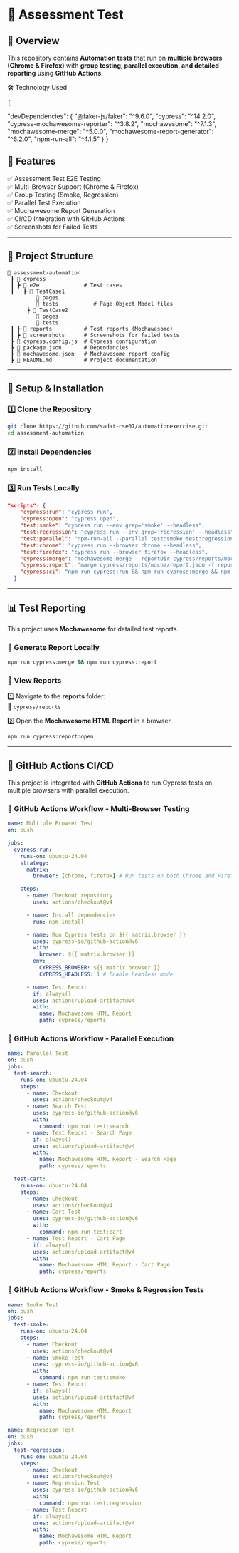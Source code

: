 # 🚀 Assessment Test

## 📌 Overview
This repository contains **Automation tests** that run on **multiple browsers (Chrome & Firefox)** with **group testing, parallel execution, and detailed reporting** using **GitHub Actions**.

🛠️ Technology Used

    {
  "devDependencies": {
    "@faker-js/faker": "^9.6.0",
    "cypress": "^14.2.0",
    "cypress-mochawesome-reporter": "^3.8.2",
    "mochawesome": "^7.1.3",
    "mochawesome-merge": "^5.0.0",
    "mochawesome-report-generator": "^6.2.0",
    "npm-run-all": "^4.1.5"
  }
}


## 🚀 Features
✅ Assessment Test E2E Testing  
✅ Multi-Browser Support (Chrome & Firefox)  
✅ Group Testing (Smoke, Regression)  
✅ Parallel Test Execution  
✅ Mochawesome Report Generation  
✅ CI/CD Integration with GitHub Actions  
✅ Screenshots for Failed Tests  

---

## 📂 Project Structure
```
📆 assessment-automation
 ┣ 📂 cypress
 ┃ ┣ 📂 e2e              # Test cases
 ┃   ┣ 📂 TestCase1
         📂 pages
         📂 tests           # Page Object Model files
      ┣ 📂 TestCase2
         📂 pages
         📂 tests
 ┃ ┣ 📂 reports          # Test reports (Mochawesome)
 ┃ ┣ 📂 screenshots      # Screenshots for failed tests
 ┣ 📄 cypress.config.js  # Cypress configuration
 ┣ 📄 package.json       # Dependencies
 ┣ 📄 mochawesome.json   # Mochawesome report config
 ┣ 📄 README.md          # Project documentation
```

---

## 🔧 Setup & Installation

### 1️⃣ Clone the Repository
```sh
git clone https://github.com/sadat-cse07/automationexercise.git
cd assessment-automation
```

### 2️⃣ Install Dependencies
```sh
npm install
```

### 3️⃣ Run Tests Locally
```json
"scripts": {
    "cypress:run": "cypress run",
    "cypress:open": "cypress open",
    "test:smoke": "cypress run --env grep='smoke' --headless",
    "test:regression": "cypress run --env grep='regression' --headless",
    "test:parallel": "npm-run-all --parallel test:smoke test:regression",
    "test:chrome": "cypress run --browser chrome --headless",
    "test:firefox": "cypress run --browser firefox --headless",
    "cypress:merge": "mochawesome-merge --reportDir cypress/reports/mocha > cypress/reports/mocha/report.json",
    "cypress:report": "marge cypress/reports/mocha/report.json -f report -o cypress/reports/mocha",
    "cypress:ci": "npm run cypress:run && npm run cypress:merge && npm run cypress:report"
  }
```

---

## 📊 Test Reporting
This project uses **Mochawesome** for detailed test reports.

### 📌 Generate Report Locally
```sh
npm run cypress:merge && npm run cypress:report
```

### 📌 View Reports
1️⃣ Navigate to the **reports** folder:  
📂 `cypress/reports`  

2️⃣ Open the **Mochawesome HTML Report** in a browser.
```sh
npm run cypress:report:open
```

---

## 🤖 GitHub Actions CI/CD
This project is integrated with **GitHub Actions** to run Cypress tests on multiple browsers with parallel execution.

### 📌 GitHub Actions Workflow - Multi-Browser Testing
```yaml
name: Multiple Browser Test
on: push

jobs:
  cypress-run:
    runs-on: ubuntu-24.04
    strategy:
      matrix:
        browser: [chrome, firefox] # Run tests on both Chrome and Firefox

    steps:
      - name: Checkout repository
        uses: actions/checkout@v4

      - name: Install dependencies
        run: npm install

      - name: Run Cypress tests on ${{ matrix.browser }}
        uses: cypress-io/github-action@v6
        with:
          browser: ${{ matrix.browser }}
        env:
          CYPRESS_BROWSER: ${{ matrix.browser }}
          CYPRESS_HEADLESS: 1 # Enable headless mode

      - name: Test Report
        if: always()
        uses: actions/upload-artifact@v4
        with:
          name: Mochawesome HTML Report
          path: cypress/reports
```

### 📌 GitHub Actions Workflow - Parallel Execution
```yaml
name: Parallel Test
on: push
jobs:
  test-search:
    runs-on: ubuntu-24.04
    steps:
      - name: Checkout
        uses: actions/checkout@v4
      - name: Search Test
        uses: cypress-io/github-action@v6
        with:
          command: npm run test:search
      - name: Test Report - Search Page
        if: always()
        uses: actions/upload-artifact@v4
        with:
          name: Mochawesome HTML Report - Search Page
          path: cypress/reports

  test-cart:
    runs-on: ubuntu-24.04
    steps:
      - name: Checkout
        uses: actions/checkout@v4
      - name: Cart Test
        uses: cypress-io/github-action@v6
        with:
          command: npm run test:cart
      - name: Test Report - Cart Page
        if: always()
        uses: actions/upload-artifact@v4
        with:
          name: Mochawesome HTML Report - Cart Page
          path: cypress/reports
```

### 📌 GitHub Actions Workflow - Smoke & Regression Tests
```yaml
name: Smoke Test
on: push
jobs:
  test-smoke:
    runs-on: ubuntu-24.04
    steps:
      - name: Checkout
        uses: actions/checkout@v4
      - name: Smoke Test
        uses: cypress-io/github-action@v6
        with:
          command: npm run test:smoke
      - name: Test Report
        if: always()
        uses: actions/upload-artifact@v4
        with:
          name: Mochawesome HTML Report
          path: cypress/reports
```

```yaml
name: Regression Test
on: push
jobs:
  test-regression:
    runs-on: ubuntu-24.04
    steps:
      - name: Checkout
        uses: actions/checkout@v4
      - name: Regression Test
        uses: cypress-io/github-action@v6
        with:
          command: npm run test:regression
      - name: Test Report
        if: always()
        uses: actions/upload-artifact@v4
        with:
          name: Mochawesome HTML Report
          path: cypress/reports
```



